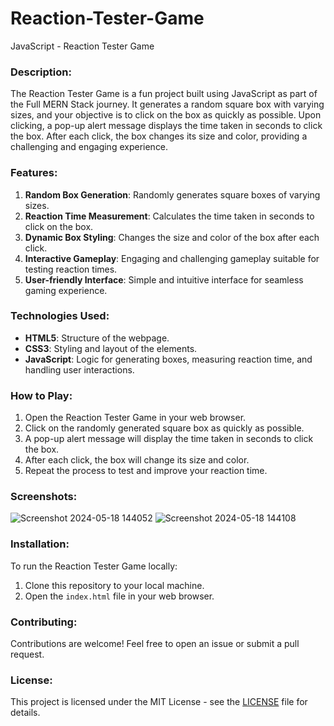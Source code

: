 # Reaction-Tester-Game
JavaScript - Reaction Tester Game

### Description:
The Reaction Tester Game is a fun project built using JavaScript as part of the Full MERN Stack journey. It generates a random square box with varying sizes, and your objective is to click on the box as quickly as possible. Upon clicking, a pop-up alert message displays the time taken in seconds to click the box. After each click, the box changes its size and color, providing a challenging and engaging experience.

### Features:
1. **Random Box Generation**: Randomly generates square boxes of varying sizes.
2. **Reaction Time Measurement**: Calculates the time taken in seconds to click on the box.
3. **Dynamic Box Styling**: Changes the size and color of the box after each click.
4. **Interactive Gameplay**: Engaging and challenging gameplay suitable for testing reaction times.
5. **User-friendly Interface**: Simple and intuitive interface for seamless gaming experience.

### Technologies Used:
- **HTML5**: Structure of the webpage.
- **CSS3**: Styling and layout of the elements.
- **JavaScript**: Logic for generating boxes, measuring reaction time, and handling user interactions.

### How to Play:
1. Open the Reaction Tester Game in your web browser.
2. Click on the randomly generated square box as quickly as possible.
3. A pop-up alert message will display the time taken in seconds to click the box.
4. After each click, the box will change its size and color.
5. Repeat the process to test and improve your reaction time.

### Screenshots:
![Screenshot 2024-05-18 144052](https://github.com/kuldeep2300/Reaction-Tester-Game/assets/155528947/34280574-6426-4e19-ac53-2ac20bd9e5b8)
![Screenshot 2024-05-18 144108](https://github.com/kuldeep2300/Reaction-Tester-Game/assets/155528947/6fcd8686-a398-4345-a567-05acf0852159)

### Installation:
To run the Reaction Tester Game locally:
1. Clone this repository to your local machine.
2. Open the `index.html` file in your web browser.

### Contributing:
Contributions are welcome! Feel free to open an issue or submit a pull request.

### License:
This project is licensed under the MIT License - see the [LICENSE](LICENSE) file for details.
